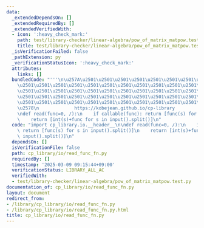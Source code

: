 ```yaml
---
data:
  _extendedDependsOn: []
  _extendedRequiredBy: []
  _extendedVerifiedWith:
  - icon: ':heavy_check_mark:'
    path: test/library-checker/linear-algebra/pow_of_matrix_matpow.test.py
    title: test/library-checker/linear-algebra/pow_of_matrix_matpow.test.py
  _isVerificationFailed: false
  _pathExtension: py
  _verificationStatusIcon: ':heavy_check_mark:'
  attributes:
    links: []
  bundledCode: "'''\n\u257A\u2501\u2501\u2501\u2501\u2501\u2501\u2501\u2501\u2501\u2501\
    \u2501\u2501\u2501\u2501\u2501\u2501\u2501\u2501\u2501\u2501\u2501\u2501\u2501\
    \u2501\u2501\u2501\u2501\u2501\u2501\u2501\u2501\u2501\u2501\u2501\u2501\u2501\
    \u2501\u2501\u2501\u2501\u2501\u2501\u2501\u2501\u2501\u2501\u2501\u2501\u2501\
    \u2501\u2501\u2501\u2501\u2501\u2501\u2501\u2501\u2501\u2501\u2501\u2501\u2501\
    \u2578\n             https://kobejean.github.io/cp-library               \n'''\n\
    \ndef read(func=0, /):\n    if callable(func): return [func(s) for s in input().split()]\n\
    \    return [int(s)+func for s in input().split()]\n"
  code: "import cp_library.io.__header__\n\ndef read(func=0, /):\n    if callable(func):\
    \ return [func(s) for s in input().split()]\n    return [int(s)+func for s in\
    \ input().split()]\n"
  dependsOn: []
  isVerificationFile: false
  path: cp_library/io/read_func_fn.py
  requiredBy: []
  timestamp: '2025-03-09 09:15:44+09:00'
  verificationStatus: LIBRARY_ALL_AC
  verifiedWith:
  - test/library-checker/linear-algebra/pow_of_matrix_matpow.test.py
documentation_of: cp_library/io/read_func_fn.py
layout: document
redirect_from:
- /library/cp_library/io/read_func_fn.py
- /library/cp_library/io/read_func_fn.py.html
title: cp_library/io/read_func_fn.py
---
```

